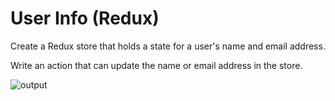 # User Info (Redux)

Create a Redux store that holds a state for a user's name and email address. 

Write an action that can update the name or email address in the store.

![output](https://storage.googleapis.com/acciojob-open-file-collections/redux.gif)

